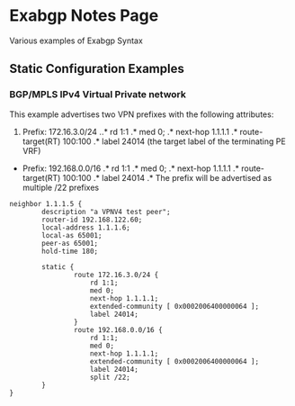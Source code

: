 # Exabgp Notes Page
Various examples of Exabgp Syntax

## Static Configuration Examples

### BGP/MPLS IPv4 Virtual Private network
This example advertises two VPN prefixes with the following attributes:

1. Prefix: 172.16.3.0/24
..* rd 1:1
.* med 0;
.* next-hop 1.1.1.1
.* route-target(RT) 100:100
.* label 24014 (the target label of the terminating PE VRF)
* Prefix: 192.168.0.0/16
.* rd 1:1
.* med 0;
.* next-hop 1.1.1.1
.* route-target(RT) 100:100
.* label 24014
.* The prefix will be advertised as multiple /22 prefixes

```
neighbor 1.1.1.5 {
        description "a VPNV4 test peer";
        router-id 192.168.122.60;
        local-address 1.1.1.6;
        local-as 65001;
        peer-as 65001;
        hold-time 180;

        static {
                route 172.16.3.0/24 {
                    rd 1:1;
                    med 0;
                    next-hop 1.1.1.1;
                    extended-community [ 0x0002006400000064 ];
                    label 24014;
                }
                route 192.168.0.0/16 {
                    rd 1:1;
                    med 0;
                    next-hop 1.1.1.1;
                    extended-community [ 0x0002006400000064 ];
                    label 24014;
                    split /22;
        }
}
```

